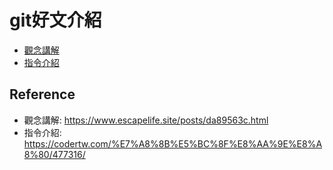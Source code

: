 # git好文介紹

- [觀念講解](https://www.escapelife.site/posts/da89563c.html)
- [指令介紹](https://codertw.com/%E7%A8%8B%E5%BC%8F%E8%AA%9E%E8%A8%80/477316/)

## Reference
- 觀念講解: https://www.escapelife.site/posts/da89563c.html
- 指令介紹: https://codertw.com/%E7%A8%8B%E5%BC%8F%E8%AA%9E%E8%A8%80/477316/

